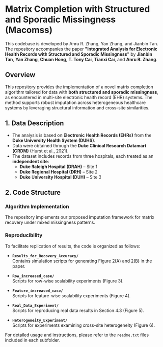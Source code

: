 # Matrix Completion with Structured and Sporadic Missingness (Macomss)

This codebase is developed by Anru R. Zhang, Yan Zhang, and Jianbin Tan. The repository accompanies the paper **"Integrated Analysis for Electronic Health Records with Structured and Sporadic Missingness"** by **Jianbin Tan**, **Yan Zhang**, **Chuan Hong**, **T. Tony Cai**, **Tianxi Cai**, and **Anru R. Zhang**.

## Overview

This repository provides the implementation of a novel matrix completion algorithm tailored for data with **both structured and sporadic missingness**, as encountered in multi-site electronic health record (EHR) systems. The method supports robust imputation across heterogeneous healthcare systems by leveraging structural information and cross-site similarities.

## 1. Data Description

- The analysis is based on **Electronic Health Records (EHRs)** from the **Duke University Health System (DUHS)**.
- Data were obtained through the **Duke Clinical Research Datamart (CRDM)** (Hurst et al., 2021).
- The dataset includes records from three hospitals, each treated as an **independent site**:
  - **Duke Raleigh Hospital (DRAH)** – Site 1  
  - **Duke Regional Hospital (DRH)** – Site 2  
  - **Duke University Hospital (DUH)** – Site 3  

## 2. Code Structure

### Algorithm Implementation
The repository implements our proposed imputation framework for matrix recovery under mixed missingness patterns.

### Reproducibility
To facilitate replication of results, the code is organized as follows:

- **`Results_for_Recovery_Accuracy/`**  
  Contains simulation scripts for generating Figure 2(A) and 2(B) in the paper.

- **`Row_increased_case/`**  
  Scripts for row-wise scalability experiments (Figure 3).

- **`Feature_increased_case/`**  
  Scripts for feature-wise scalability experiments (Figure 4).

- **`Real_Data_Experiment/`**  
  Scripts for reproducing real data results in Section 4.3 (Figure 5).

- **`Heterogeneity_Experiment/`**  
  Scripts for experiments examining cross-site heterogeneity (Figure 6).

For detailed usage and instructions, please refer to the `readme.txt` files included in each subfolder.